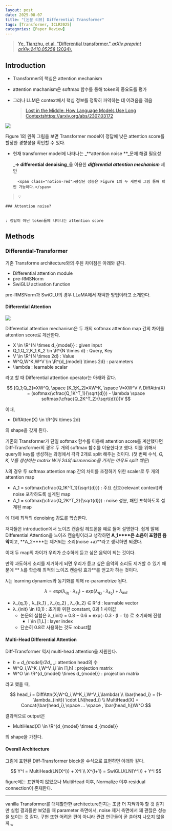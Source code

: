 ```yaml
---
layout: post
date: 2025-08-07
title: "[논문 리뷰] Differential Transformer"
tags: [Transformer, ICLR2025]
categories: [Paper Review]
---
```


> [Ye, Tianzhu, et al. "Differential transformer." ](https://arxiv.org/abs/2410.05258)[_arXiv preprint arXiv:2410.05258_](https://arxiv.org/abs/2410.05258)[ (2024).](https://arxiv.org/abs/2410.05258)



## Introduction

- Transformer의 핵심은 attention mechanism
- attention machanism은 softmax 함수를 통해 token의 중요도를 평가
- 그러나 LLM은 context에서 핵심 정보를 정확히 파악하는 데 어려움을 겪음

	> [Lost in the Middle: How Language Models Use Long Contextshttps://arxiv.org/abs/2307.03172](https://arxiv.org/abs/2307.03172)


![](https://prod-files-secure.s3.us-west-2.amazonaws.com/542b861c-36a8-4051-84e5-8804b6728dba/9083ea56-691a-4752-ae26-47f403431ac8/image.png?X-Amz-Algorithm=AWS4-HMAC-SHA256&X-Amz-Content-Sha256=UNSIGNED-PAYLOAD&X-Amz-Credential=ASIAZI2LB466YOYFAN7H%2F20250911%2Fus-west-2%2Fs3%2Faws4_request&X-Amz-Date=20250911T040111Z&X-Amz-Expires=3600&X-Amz-Security-Token=IQoJb3JpZ2luX2VjEJT%2F%2F%2F%2F%2F%2F%2F%2F%2F%2FwEaCXVzLXdlc3QtMiJHMEUCIBGenecUWT4F0XtxTqcPsWfrGkW5XPCR5RPv0OpC0HCWAiEA23aSw%2FmKF%2Feb%2B3ruQeHcqzebqkm3aovlBEJHAwfsvxcqiAQI%2Ff%2F%2F%2F%2F%2F%2F%2F%2F%2F%2FARAAGgw2Mzc0MjMxODM4MDUiDM09YXeCSE%2FCXApqRyrcA4Q7r9tSChU5lYH8WqyYA21tyq4c2%2Fa6oyn7vARvQJXbTWy%2FyXwFaHZ0ZqQgu5cJdlCBzqcO99VmcafA49drg63I2X4iU6atHZLuYwpZOxjv%2F%2Bvf6dBfZBoQS%2Bm6KIcl1Xg%2FpK3SRK9jUcg3ygNmh9cjWiwbC6Z8m986N4etG8MWrZhHzsPy4krv8Y75Xj4RvS84qSznbzui4S4BvVdif0rK4D4D9SmOpDZtJ6Awybn8zQip3%2Br%2FSKrzToEDAfoL3hQhScuqu2Ehh8R27gBMlPSvg5dPW%2FEYZS%2B7On6df6IC8vUVjOtYuzbcQtfglLfADNKWjbLQf%2FGKpaFDSkeG9XuDU9j0uF5QGt7mCWV3cvTHC6SQpvNdOoQkox2h3x10lMf5Ap%2Be0XT9j7xG8E9LQGAZvS7gJHvm2Qy%2BoyeI1fxZz8Cd2K9K%2FuZS8JdMctw99QNSgGQnvNZHcsNYha6M8dHMjs2WtKGcwmdpWSYZirfyHJYIwaesi%2BCsIMpciZyHZ4tK920kNSfNgSyi4oOfnVRkfs9N4yLDyoLjN0Tt10HdmfuIUd3Z3jRPHVkGKWceNLxq%2BCfKQHrs8Osp4RoTetjSbKV1thUpVgNgk7ZUoCZgK%2BFA55fYT8DaDg2DMP%2BKicYGOqUB9ZO5CbpSsnlpjhF0frixhwDWwmI3X006sK0eZZAi%2FBhGMw%2FBv2L3wTZVak17TtGDNmvNvARFBO8wOT69EVsGs%2BZsr%2B3TzTG9VWaRX3F90KcPjMf5nTFgwU3aE98xGXKS6VyI5ueYUk2U5OaIXS9g9y%2F2a%2F%2F1N2YXbtm3ZNND8icW%2F6Spl44fzkmXGvmVLlLcnjJe5SRo6HdYBKVyoKvAaJ0lo%2FFF&X-Amz-Signature=e03d1c5e24cb5d7b604e7cfafd19bf7992530c0bd3cbc39e2c2dfab5c2ee49ff&X-Amz-SignedHeaders=host&x-amz-checksum-mode=ENABLED&x-id=GetObject)


Figure 1의 왼쪽 그림을 보면 Transformer model이 정답에 낮은 attention score를 할당한 경향성을 확인할 수 있다.

- 현재 transformer model에 나타나는 _**attention noise **_문제 해결 필요성

	_**→ differential denoising**_을 이용한 _**differential attention mechanism**_ 제안


		<span class="notion-red">향상된 성능은 Figure 1의 두 세번째 그림 통해 확인 가능하다.</span>


> 💡 


	### Attention noise?


	: 정답이 아닌 token들에 나타나는 attention score



## Methods



### Differential-Transformer


기존 Transforme architecture와의 주된 차이점은 아래와 같다.

- Differential attention module
- pre-RMSNorm
- SwiGLU activation function

pre-RMSNorm과 SwiGLU의 경우 LLaMA에서 채택한 방법이라고 소개한다.



#### Differential Attention


![](https://prod-files-secure.s3.us-west-2.amazonaws.com/542b861c-36a8-4051-84e5-8804b6728dba/116d70b2-1963-4810-9167-f4c7d8a06e8f/image.png?X-Amz-Algorithm=AWS4-HMAC-SHA256&X-Amz-Content-Sha256=UNSIGNED-PAYLOAD&X-Amz-Credential=ASIAZI2LB466YOYFAN7H%2F20250911%2Fus-west-2%2Fs3%2Faws4_request&X-Amz-Date=20250911T040111Z&X-Amz-Expires=3600&X-Amz-Security-Token=IQoJb3JpZ2luX2VjEJT%2F%2F%2F%2F%2F%2F%2F%2F%2F%2FwEaCXVzLXdlc3QtMiJHMEUCIBGenecUWT4F0XtxTqcPsWfrGkW5XPCR5RPv0OpC0HCWAiEA23aSw%2FmKF%2Feb%2B3ruQeHcqzebqkm3aovlBEJHAwfsvxcqiAQI%2Ff%2F%2F%2F%2F%2F%2F%2F%2F%2F%2FARAAGgw2Mzc0MjMxODM4MDUiDM09YXeCSE%2FCXApqRyrcA4Q7r9tSChU5lYH8WqyYA21tyq4c2%2Fa6oyn7vARvQJXbTWy%2FyXwFaHZ0ZqQgu5cJdlCBzqcO99VmcafA49drg63I2X4iU6atHZLuYwpZOxjv%2F%2Bvf6dBfZBoQS%2Bm6KIcl1Xg%2FpK3SRK9jUcg3ygNmh9cjWiwbC6Z8m986N4etG8MWrZhHzsPy4krv8Y75Xj4RvS84qSznbzui4S4BvVdif0rK4D4D9SmOpDZtJ6Awybn8zQip3%2Br%2FSKrzToEDAfoL3hQhScuqu2Ehh8R27gBMlPSvg5dPW%2FEYZS%2B7On6df6IC8vUVjOtYuzbcQtfglLfADNKWjbLQf%2FGKpaFDSkeG9XuDU9j0uF5QGt7mCWV3cvTHC6SQpvNdOoQkox2h3x10lMf5Ap%2Be0XT9j7xG8E9LQGAZvS7gJHvm2Qy%2BoyeI1fxZz8Cd2K9K%2FuZS8JdMctw99QNSgGQnvNZHcsNYha6M8dHMjs2WtKGcwmdpWSYZirfyHJYIwaesi%2BCsIMpciZyHZ4tK920kNSfNgSyi4oOfnVRkfs9N4yLDyoLjN0Tt10HdmfuIUd3Z3jRPHVkGKWceNLxq%2BCfKQHrs8Osp4RoTetjSbKV1thUpVgNgk7ZUoCZgK%2BFA55fYT8DaDg2DMP%2BKicYGOqUB9ZO5CbpSsnlpjhF0frixhwDWwmI3X006sK0eZZAi%2FBhGMw%2FBv2L3wTZVak17TtGDNmvNvARFBO8wOT69EVsGs%2BZsr%2B3TzTG9VWaRX3F90KcPjMf5nTFgwU3aE98xGXKS6VyI5ueYUk2U5OaIXS9g9y%2F2a%2F%2F1N2YXbtm3ZNND8icW%2F6Spl44fzkmXGvmVLlLcnjJe5SRo6HdYBKVyoKvAaJ0lo%2FFF&X-Amz-Signature=b5cda90af63bc1ad83a395b7ec71df573ed1be830e02fa12c7d2137a8fcfe758&X-Amz-SignedHeaders=host&x-amz-checksum-mode=ENABLED&x-id=GetObject)


Differential attention mechanism은 두 개의 softmax attention map 간의 차이를 attention score로 계산한다.

- X \in \R^{N \times d\_{model}} : given input
- Q\_1,Q\_2,K\_1,K\_2 \in \R^{N \times d} : Query, Key
- V \in \R^{N \times 2d} : Value
- W^Q,W^K,W^V \in \R^{d\_{model} \times 2d} : parameters
- \lambda : learnable scalar

라고 할 때 Differential attention operator는 아래와 같다.


$$
[Q_1;Q_2]=XW^Q, \space [K_1;K_2]=XW^K, \space V=XW^V \\
DiffAttn(X) = (softmax(\cfrac{Q_1K^T_1}{\sqrt{d}}) - \lambda \space softmax(\cfrac{Q_2K^T_2}{\sqrt{d}}))V
$$


이때,

- DiffAtten(X) \in \R^{N \times 2d}

의 shape을 갖게 된다.


기존의 Transformer가 단일 softmax 함수를 이용해 attention score를 계산했다면 Diff-Transformer의 경우 두 개의 softmax 함수를 이용한다고 했다. 이를 위해서 query와 key를 생성하는 과정에서 각각 2개로 split 해주는 것이다. <span class="notion-red">(첫 번째 수식, </span><span class="notion-red">_Q, K, V를 생성하는 matrix W가 2d의 dismension을 가지는 이유도 split 때문_</span><span class="notion-red">)</span>


 λ의 경우 두 softmax attention map 간의 차이를 조정하기 위한 scaler로 두 개의 attention map

- A\_1 = softmax(\cfrac{Q\_1K^T\_1}{\sqrt{d}}) : 주요 신호(relevant context)와 noise 포착하도록 설계된 map
- A\_1 = softmax(\cfrac{Q\_2K^T\_2}{\sqrt{d}}) : noise 성분, 패턴 포착하도록 설계된 map 

에 대해 최적의 denoising 강도를 학습한다.


저자들은 introduction에서 노이즈 캔슬링 헤드폰을 예로 들어 설명한다. 쉽게 말해 Differential Attention을 노이즈 캔슬링이라고 생각하면 **A\_1****은 소음이 포함된 음악**이고, **A\_2****는 제거되는 소리(noise +a)**라고 생각하면 되겠다. 


이때 두 map의 차이가 우리가 순수하게 듣고 싶은 음악이 되는 것이다. 


만약 과도하게 소리를 제거하게 되면 우리가 듣고 싶은 음악의 소리도 제거할 수 있기 때문에 ** λ를 학습해 최적의 노이즈 캔슬링 효과**를 얻고자 하는 것이다.


λ는 learning dynamics와 동기화를 위해 re-parametrize 된다.


$$
\lambda = exp(\lambda_{q_1} \cdot \lambda_{k_1}) - exp(\lambda_{q_2} \cdot \lambda_{k_2}) + \lambda_{init}
$$

- λ\_{q\_1} , λ\_{k\_1} , λ\_{q\_2} , λ\_{k\_2} ∈ R^d : learnable vector
- λ\_{init} \in (0,1) : 초기화 위한 constant, 0과 1 사이값
	- 논문의 실험은 λ\_{init} = 0.8 − 0.6 × exp(−0.3 · (l − 1)) 로 초기화해 진행
		- l \in [1,L] : layer index
	- 단순히 0.8로 사용하는 것도 robust함


#### **Multi-Head Differential Attention**


Diff-Transformer 역시 multi-head attention을 지원한다.

- _h = d\_{model}/2d__ _: attention head의 수
- W^Q\_i,W^K\_i,W^V\_i,i \in [1,h] : projection matrix
- W^O \in \R^{d\_{model} \times d\_{model}} : projection matrix

라고 했을 때,


$$
head_i = DiffAttn(X;W^Q_i,W^K_i,W^V_i,\lambda) \\
\bar{head_i} = (1-\lambda_{init}) \cdot LN(head_i) \\
MultiHead(X) = Concat(\bar{head_i},\space ... \space , \bar{head_h})W^O
$$


결과적으로 output은

- MultiHead(X) \in \R^{d\_{model} \times d\_{model}}

의 shape을 가진다.



#### Overall Architecture


그림에 표현된 Diff-Transformer block을 수식으로 표현하면 아래와 같다.


$$
Y^l = MultiHead(LN(X^l)) + X^l \\
X^{l+1} = SwiGLU(LN(Y^l)) + Y^l
$$


figure에는 표현하지 않았으나 MultiHead 이후, Normalize 이후 residual connection이 존재한다.


---


vanilla Transformer를 대체할만한 architecture인지는 조금 더 지켜봐야 할 것 같지만 실험 결과들만 보았을 때 parameter 측면에서, noise 제거 측면에서 꽤 괜찮은 성능을 보이는 것 같다. 구현 또한 어려운 편이 아니라 관련 연구들이 곧 쏟아져 나오지 않을까,,,

